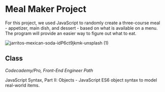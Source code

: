 # Meal Maker Project

For this project, we used JavaScript to randomly create a three-course meal - appetizer, main dish, and dessert - based on what is available on a menu. The program will provide an easier way to figure out what to eat.

![jarritos-mexican-soda-idP6ct9jkmk-unsplash (1)](https://user-images.githubusercontent.com/60168324/123361337-b8724400-d523-11eb-8b77-70ee4bfb7d03.jpg)



## Class
*Codecademy/Pro, Front-End Engineer Path*

JavaScript Syntax, Part II: Objects - JavaScript ES6 object syntax to model real-world items.
